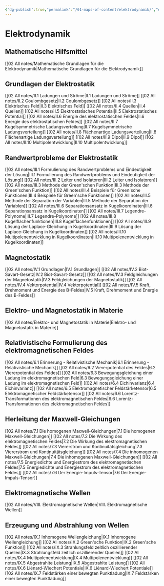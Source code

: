 ```yaml
---
{"dg-publish":true,"permalink":"/01-maps-of-content/elektrodynamik/","dgHomeLink":true,"dgPassFrontmatter":false}
---
```


# Elektrodynamik
## Mathematische Hilfsmittel 
[[02 All notes/Mathematische Grundlagen für die Elektrodynamik|Mathematische Grundlagen für die Elektrodynamik]]

## Grundlagen der Elektrostatik
[[02 All notes/II.1 Ladungen und Ströme|II.1 Ladungen und Ströme]]
[[02 All notes/II.2 Coulombgesetz|II.2 Coulombgesetz]]
[[02 All notes/II.3 Elektrisches Feld|II.3 Elektrisches Feld]]
[[02 All notes/II.4 Quellen|II.4 Quellen]]
[[02 All notes/II.5 Elektrostatisches Potential|II.5 Elektrostatisches Potential]]
[[02 All notes/II.6 Energie des elektrostatischen Feldes|II.6 Energie des elektrostatischen Feldes]]
[[02 All notes/II.7 Kugelsymmetrische Ladungsverteilung|II.7 Kugelsymmetrische Ladungsverteilung]]
[[02 All notes/II.8 Flächenartige Ladungsverteilung|II.8 Flächenartige Ladungsverteilung]]
[[02 All notes/II.9 Dipol|II.9 Dipol]]
[[02 All notes/II.10 Multipolentwicklung|II.10 Multipolentwicklung]]

## Randwertprobleme der Elektrostatik
[[02 All notes/III.1 Formulierung des Randwertproblems und Eindeutigkeit der Lösung|III.1 Formulierung des Randwertproblems und Eindeutigkeit der Lösung]]
[[02 All notes/III.2 Leiter und Isolatoren|III.2 Leiter und Isolatoren]]
[[02 All notes/III.3 Methode der Green'schen Funktion|III.3 Methode der Green'schen Funktion]]
[[02 All notes/III.4 Beispiele für Green'sche Funktionen|III.4 Beispiele für Green'sche Funktionen]]
[[02 All notes/III.5 Methode der Separation der Variablen|III.5 Methode der Separation der Variablen]]
[[02 All notes/III.6 Separationsansatz in Kugelkoordinaten|III.6 Separationsansatz in Kugelkoordinaten]]
[[02 All notes/III.7 Legendre-Polynome|III.7 Legendre-Polynome]]
[[02 All notes/III.8 Kugelflächenfunktionen|III.8 Kugelflächenfunktionen]]
[[02 All notes/III.9 Lösung der Laplace-Gleichung in Kugelkoordinaten|III.9 Lösung der Laplace-Gleichung in Kugelkoordinaten]]
[[02 All notes/III.10 Multipolenentwicklung in Kugelkoordinaten|III.10 Multipolenentwicklung in Kugelkoordinaten]]

## Magnetostatik
[[02 All notes/IV.1 Grundlagen|IV.1 Grundlagen]]
[[02 All notes/IV.2 Biot-Savart-Gesetz|IV.2 Biot-Savart-Gesetz]]
[[02 All notes/IV.3 Feldgleichungen der Magnetostatik|IV.3 Feldgleichungen der Magnetostatik]]
[[02 All notes/IV.4 Vektorpotential|IV.4 Vektorpotential]]
[[02 All notes/IV.5 Kraft, Drehmoment und Energie des B-Feldes|IV.5 Kraft, Drehmoment und Energie des B-Feldes]]

## Elektro- und Magnetostatik in Materie
[[02 All notes/Elektro- und Magnetostatik in Materie|Elektro- und Magnetostatik in Materie]]

## Relativistische Formulierung des elektromagnetischen Feldes
[[02 All notes/6.1 Erinnerung - Relativistische Mechanik|6.1 Erinnerung - Relativistische Mechanik]]
[[02 All notes/6.2 Viererpotential des Feldes|6.2 Viererpotential des Feldes]]
[[02 All notes/6.3 Bewegungsgleichung einer Ladung im elektromagnetischen Feld|6.3 Bewegungsgleichung einer Ladung im elektromagnetischen Feld]]
[[02 All notes/6.4 Eichinvarianz|6.4 Eichinvarianz]]
[[02 All notes/6.5 Elektromagnetischer Feldstärketensor|6.5 Elektromagnetischer Feldstärketensor]]
[[02 All notes/6.6 Lorentz-Transformationen des elektromagnetischen Feldes|6.6 Lorentz-Transformationen des elektromagnetischen Feldes]]

## Herleitung der Maxwell-Gleichungen 
[[02 All notes/7.1 Die homogenen Maxwell-Gleichungen|7.1 Die homogenen Maxwell-Gleichungen]]
[[02 All notes/7.2 Die Wirkung des elektromagnetischen Feldes|7.2 Die Wirkung des elektromagnetischen Feldes]]
[[02 All notes/7.3 Viererstrom und Kontinuitätsgleichung|7.3 Viererstrom und Kontinuitätsgleichung]]
[[02 All notes/7.4 Die inhomogenen Maxwell-Gleichungen|7.4 Die inhomogenen Maxwell-Gleichungen]]
[[02 All notes/7.5 Energiedichte und Energiestrom des elektromagnetischen Feldes|7.5 Energiedichte und Energiestrom des elektromagnetischen Feldes]]
[[02 All notes/7.6 Der Energie-Impuls-Tensor|7.6 Der Energie-Impuls-Tensor]]

## Elektromagnetische Wellen
[[02 All notes/VIII. Elektromagnetische Wellen|VIII. Elektromagnetische Wellen]]
## Erzeugung und Abstrahlung von Wellen
[[02 All notes/IX.1 Inhomogene Wellengleichung|IX.1 Inhomogene Wellengleichung]]
[[02 All notes/IX.2 Green'sche Funktion|IX.2 Green'sche Funktion]]
[[02 All notes/IX.3 Strahlungsfeld zeitlich oszillierender Quellen|IX.3 Strahlungsfeld zeitlich oszillierender Quellen]]
[[02 All notes/IX.4 Multipolenentwicklung|IX.4 Multipolenentwicklung]]
[[02 All notes/IX.5 Abgestrahlte Leistung|IX.5 Abgestrahlte Leistung]]
[[02 All notes/IX.6 Liénard-Wiechert Potentiale|IX.6 Liénard-Wiechert Potentiale]]
[[02 All notes/IX.7 Feldstärken einer bewegten Punktladung|IX.7 Feldstärken einer bewegten Punktladung]]